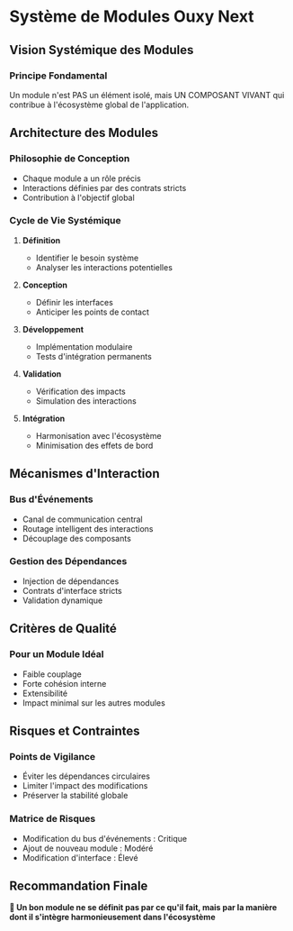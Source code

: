 # Système de Modules Ouxy Next

## Vision Systémique des Modules

### Principe Fondamental
Un module n'est PAS un élément isolé, mais UN COMPOSANT VIVANT qui contribue à l'écosystème global de l'application.

## Architecture des Modules

### Philosophie de Conception
- Chaque module a un rôle précis
- Interactions définies par des contrats stricts
- Contribution à l'objectif global

### Cycle de Vie Systémique
1. **Définition**
   - Identifier le besoin système
   - Analyser les interactions potentielles

2. **Conception**
   - Définir les interfaces
   - Anticiper les points de contact

3. **Développement**
   - Implémentation modulaire
   - Tests d'intégration permanents

4. **Validation**
   - Vérification des impacts
   - Simulation des interactions

5. **Intégration**
   - Harmonisation avec l'écosystème
   - Minimisation des effets de bord

## Mécanismes d'Interaction

### Bus d'Événements
- Canal de communication central
- Routage intelligent des interactions
- Découplage des composants

### Gestion des Dépendances
- Injection de dépendances
- Contrats d'interface stricts
- Validation dynamique

## Critères de Qualité

### Pour un Module Idéal
- Faible couplage
- Forte cohésion interne
- Extensibilité
- Impact minimal sur les autres modules

## Risques et Contraintes

### Points de Vigilance
- Éviter les dépendances circulaires
- Limiter l'impact des modifications
- Préserver la stabilité globale

### Matrice de Risques
- Modification du bus d'événements : Critique
- Ajout de nouveau module : Modéré
- Modification d'interface : Élevé

## Recommandation Finale

**🌟 Un bon module ne se définit pas par ce qu'il fait, mais par la manière dont il s'intègre harmonieusement dans l'écosystème**